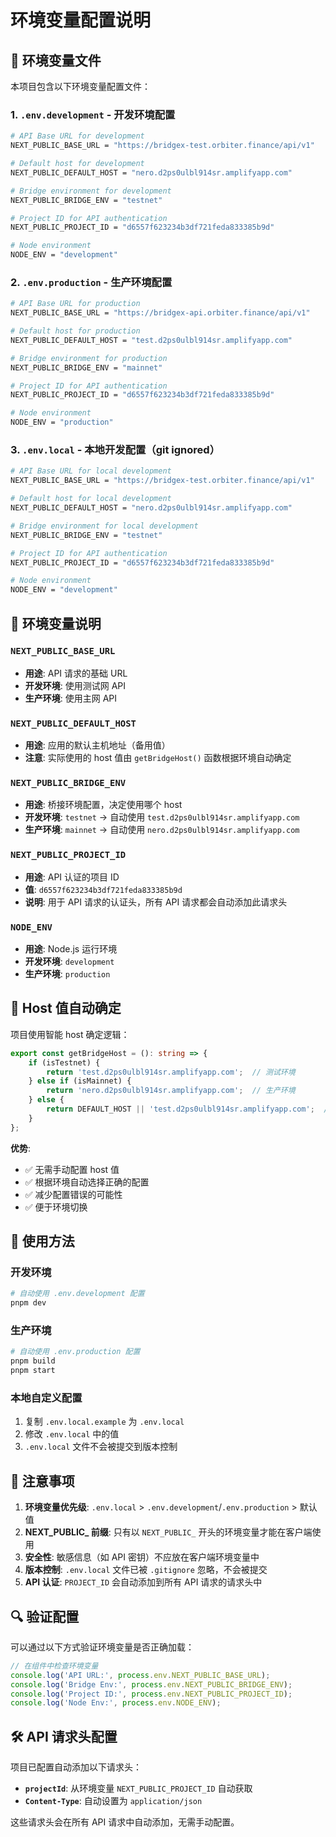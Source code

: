 # 环境变量配置说明

## 📁 环境变量文件

本项目包含以下环境变量配置文件：

### 1. `.env.development` - 开发环境配置
```bash
# API Base URL for development
NEXT_PUBLIC_BASE_URL = "https://bridgex-test.orbiter.finance/api/v1"

# Default host for development
NEXT_PUBLIC_DEFAULT_HOST = "nero.d2ps0ulbl914sr.amplifyapp.com"

# Bridge environment for development
NEXT_PUBLIC_BRIDGE_ENV = "testnet"

# Project ID for API authentication
NEXT_PUBLIC_PROJECT_ID = "d6557f623234b3df721feda833385b9d"

# Node environment
NODE_ENV = "development"
```

### 2. `.env.production` - 生产环境配置
```bash
# API Base URL for production
NEXT_PUBLIC_BASE_URL = "https://bridgex-api.orbiter.finance/api/v1"

# Default host for production
NEXT_PUBLIC_DEFAULT_HOST = "test.d2ps0ulbl914sr.amplifyapp.com"

# Bridge environment for production
NEXT_PUBLIC_BRIDGE_ENV = "mainnet"

# Project ID for API authentication
NEXT_PUBLIC_PROJECT_ID = "d6557f623234b3df721feda833385b9d"

# Node environment
NODE_ENV = "production"
```

### 3. `.env.local` - 本地开发配置（git ignored）
```bash
# API Base URL for local development
NEXT_PUBLIC_BASE_URL = "https://bridgex-test.orbiter.finance/api/v1"

# Default host for local development
NEXT_PUBLIC_DEFAULT_HOST = "nero.d2ps0ulbl914sr.amplifyapp.com"

# Bridge environment for local development
NEXT_PUBLIC_BRIDGE_ENV = "testnet"

# Project ID for API authentication
NEXT_PUBLIC_PROJECT_ID = "d6557f623234b3df721feda833385b9d"

# Node environment
NODE_ENV = "development"
```

## 🔧 环境变量说明

### `NEXT_PUBLIC_BASE_URL`
- **用途**: API 请求的基础 URL
- **开发环境**: 使用测试网 API
- **生产环境**: 使用主网 API

### `NEXT_PUBLIC_DEFAULT_HOST`
- **用途**: 应用的默认主机地址（备用值）
- **注意**: 实际使用的 host 值由 `getBridgeHost()` 函数根据环境自动确定

### `NEXT_PUBLIC_BRIDGE_ENV`
- **用途**: 桥接环境配置，决定使用哪个 host
- **开发环境**: `testnet` → 自动使用 `test.d2ps0ulbl914sr.amplifyapp.com`
- **生产环境**: `mainnet` → 自动使用 `nero.d2ps0ulbl914sr.amplifyapp.com`

### `NEXT_PUBLIC_PROJECT_ID`
- **用途**: API 认证的项目 ID
- **值**: `d6557f623234b3df721feda833385b9d`
- **说明**: 用于 API 请求的认证头，所有 API 请求都会自动添加此请求头

### `NODE_ENV`
- **用途**: Node.js 运行环境
- **开发环境**: `development`
- **生产环境**: `production`

## 🎯 Host 值自动确定

项目使用智能 host 确定逻辑：

```typescript
export const getBridgeHost = (): string => {
    if (isTestnet) {
        return 'test.d2ps0ulbl914sr.amplifyapp.com';  // 测试环境
    } else if (isMainnet) {
        return 'nero.d2ps0ulbl914sr.amplifyapp.com';  // 生产环境
    } else {
        return DEFAULT_HOST || 'test.d2ps0ulbl914sr.amplifyapp.com';  // 备用值
    }
};
```

**优势**:
- ✅ 无需手动配置 host 值
- ✅ 根据环境自动选择正确的配置
- ✅ 减少配置错误的可能性
- ✅ 便于环境切换

## 🚀 使用方法

### 开发环境
```bash
# 自动使用 .env.development 配置
pnpm dev
```

### 生产环境
```bash
# 自动使用 .env.production 配置
pnpm build
pnpm start
```

### 本地自定义配置
1. 复制 `.env.local.example` 为 `.env.local`
2. 修改 `.env.local` 中的值
3. `.env.local` 文件不会被提交到版本控制

## 📝 注意事项

1. **环境变量优先级**: `.env.local` > `.env.development`/`.env.production` > 默认值
2. **NEXT_PUBLIC_ 前缀**: 只有以 `NEXT_PUBLIC_` 开头的环境变量才能在客户端使用
3. **安全性**: 敏感信息（如 API 密钥）不应放在客户端环境变量中
4. **版本控制**: `.env.local` 文件已被 `.gitignore` 忽略，不会被提交
5. **API 认证**: `PROJECT_ID` 会自动添加到所有 API 请求的请求头中

## 🔍 验证配置

可以通过以下方式验证环境变量是否正确加载：

```typescript
// 在组件中检查环境变量
console.log('API URL:', process.env.NEXT_PUBLIC_BASE_URL);
console.log('Bridge Env:', process.env.NEXT_PUBLIC_BRIDGE_ENV);
console.log('Project ID:', process.env.NEXT_PUBLIC_PROJECT_ID);
console.log('Node Env:', process.env.NODE_ENV);
```

## 🛠️ API 请求头配置

项目已配置自动添加以下请求头：

- **`projectId`**: 从环境变量 `NEXT_PUBLIC_PROJECT_ID` 自动获取
- **`Content-Type`**: 自动设置为 `application/json`

这些请求头会在所有 API 请求中自动添加，无需手动配置。 